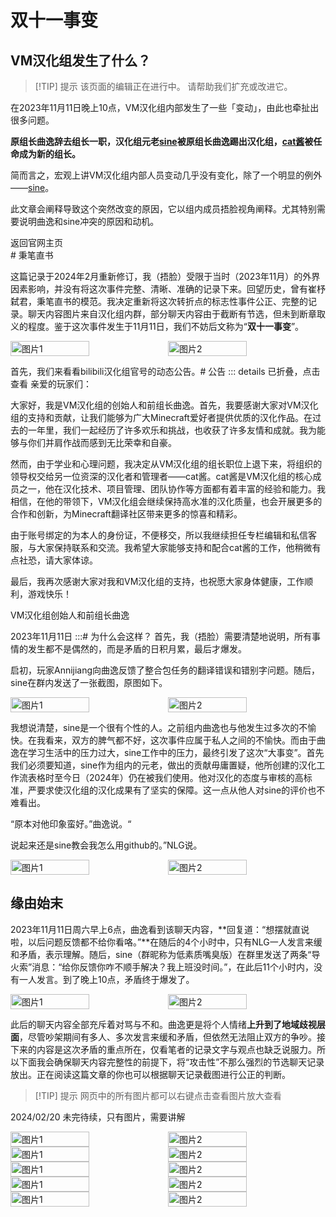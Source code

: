 # 双十一事变
## VM汉化组发生了什么？

> [!TIP] 提示
> 该页面的编辑正在进行中。
请帮助我们扩充或改进它。

在2023年11月11日晚上10点，VM汉化组内部发生了一些「变动」，由此也牵扯出很多问题。

**原组长曲逸辞去组长一职，汉化组元老[sine](https://b23.tv/ODaNDYF)被原组长曲逸踢出汉化组，[cat酱](https://b23.tv/WsZQ6ln)被任命成为新的组长。**

简而言之，宏观上讲VM汉化组内部人员变动几乎没有变化，除了一个明显的例外——[sine](https://b23.tv/ODaNDYF)。


此文章会阐释导致这个突然改变的原因，它以组内成员捂脸视角阐释。尤其特别需要说明曲逸和sine冲突的原因和动机。

<div style="display: flex;">
  <ButtonComponent link="/">返回官网主页</ButtonComponent>
</div># 秉笔直书

这篇记录于2024年2月重新修订，我（捂脸）受限于当时（2023年11月）的外界因素影响，并没有将这次事件完整、清晰、准确的记录下来。回望历史，曾有崔杼弑君，秉笔直书的模范。我决定重新将这次转折点的标志性事件公正、完整的记录。聊天内容图片来自汉化组内群，部分聊天内容由于截断有节选，但未到断章取义的程度。鉴于这次事件发生于11月11日，我们不妨后文称为“**双十一事变**”。

<div style="display: flex">
  <img src="https://s11.ax1x.com/2024/02/19/pFY8n0A.jpg" style="width:50%" alt="图片1">
  <img src="https://s11.ax1x.com/2024/02/19/pFY8QtP.jpg" style="width:50%" alt="图片2">
</div>

首先，我们来看看bilibili汉化组官号的动态公告。# 公告
::: details 已折叠，点击查看
亲爱的玩家们：

大家好，我是VM汉化组的创始人和前组长曲逸。首先，我要感谢大家对VM汉化组的支持和贡献，让我们能够为广大Minecraft爱好者提供优质的汉化作品。在过去的一年里，我们一起经历了许多欢乐和挑战，也收获了许多友情和成就。我为能够与你们并肩作战而感到无比荣幸和自豪。

然而，由于学业和心理问题，我决定从VM汉化组的组长职位上退下来，将组织的领导权交给另一位资深的汉化者和管理者——cat酱。cat酱是VM汉化组的核心成员之一，他在汉化技术、项目管理、团队协作等方面都有着丰富的经验和能力。我相信，在他的带领下，VM汉化组会继续保持高水准的汉化质量，也会开展更多的合作和创新，为Minecraft翻译社区带来更多的惊喜和精彩。

由于账号绑定的为本人的身份证，不便移交，所以我继续担任专栏编辑和私信客服，与大家保持联系和交流。我希望大家能够支持和配合cat酱的工作，他稍微有点社恐，请大家体谅。

最后，我再次感谢大家对我和VM汉化组的支持，也祝愿大家身体健康，工作顺利，游戏快乐！

VM汉化组创始人和前组长曲逸

2023年11月11日
:::# 为什么会这样？
首先，我（捂脸）需要清楚地说明，所有事情的发生都不是偶然的，而是矛盾的日积月累，最后才爆发。

启初，玩家Annijiang向曲逸反馈了整合包任务的翻译错误和错别字问题。随后，sine在群内发送了一张截图，原图如下。

<div style="display: flex">
  <img src="https://z1.ax1x.com/2023/11/11/piGZS5F.jpg" style="width:50%" alt="图片1">
  <img src="https://z1.ax1x.com/2023/11/11/piGVncn.jpg" style="width:50%" alt="图片2">
</div>

我想说清楚，sine是一个很有个性的人。之前组内曲逸也与他发生过多次的不愉快。在我看来，双方的脾气都不好，这次事件应属于私人之间的不愉快。而由于曲逸在学习生活中的压力过大，sine工作中的压力，最终引发了这次“大事变”。首先我们必须要知道，sine作为组内的元老，做出的贡献毋庸置疑，他所创建的汉化工作流表格时至今日（2024年）仍在被我们使用。他对汉化的态度与审核的高标准，严要求使汉化组的汉化成果有了坚实的保障。这一点从他人对sine的评价也不难看出。


“原本对他印象蛮好。”曲逸说。“

说起来还是sine教会我怎么用github的。”NLG说。

<div style="display: flex">
  <img src="https://s11.ax1x.com/2024/02/19/pFYGANq.jpg" style="width:50%" alt="图片1">
  <img src="https://s11.ax1x.com/2024/02/19/pFYGSgS.jpg" style="width:50%" alt="图片2">
</div>

## 缘由始末

2023年11月11日周六早上6点，曲逸看到该聊天内容，**回复道：“想摆就直说啦，以后问题反馈都不给你看咯。”**在随后的4个小时中，只有NLG一人发言来缓和矛盾，表示理解。随后，sine（群昵称为低素质嘴臭版）在群里发送了两条“导火索”消息：“给你反馈你咋不顺手解决？我上班没时间。”，在此后11个小时内，没有一人发言。到了晚上10点，矛盾终于爆发了。

<div style="display: flex">
  <img src="https://z1.ax1x.com/2023/11/12/piGQaTI.jpg" style="width:50%" alt="图片1">
  <img src="https://z1.ax1x.com/2023/11/12/piGQU0A.jpg" style="width:50%" alt="图片2">
</div>

此后的聊天内容全部充斥着对骂与不和。曲逸更是将个人情绪**上升到了地域歧视层面**，尽管吵架期间有多人、多次发言来缓和矛盾，但依然无法阻止双方的争吵。接下来的内容是这次矛盾的重点所在，仅看笔者的记录文字与观点也缺乏说服力。所以下面我会确保聊天内容完整性的前提下，将“攻击性”不那么强烈的节选聊天记录放出。正在阅读这篇文章的你也可以根据聊天记录截图进行公正的判断。

> [!TIP] 提示
> 网页中的所有图片都可以右键点击查看图片放大查看

2024/02/20 未完待续，只有图片，需要讲解

<div style="display: flex">
  <img src="https://s11.ax1x.com/2024/02/20/pFtpwCV.jpg" style="width:50%" alt="图片1">
  <img src="https://s11.ax1x.com/2024/02/20/pFtpBgU.jpg" style="width:50%" alt="图片2">
</div>

<div style="display: flex">
  <img src="https://s11.ax1x.com/2024/02/20/pFtpDvF.jpg" style="width:50%" alt="图片1">
  <img src="https://s11.ax1x.com/2024/02/20/pFtp6b9.jpg" style="width:50%" alt="图片2">
</div>

<div style="display: flex">
  <img src="https://s11.ax1x.com/2024/02/20/pFtCd6U.jpg" style="width:50%" alt="图片1">
  <img src="https://s11.ax1x.com/2024/02/20/pFtCD0J.jpg" style="width:50%" alt="图片2">
</div>

<div style="display: flex">
  <img src="https://s11.ax1x.com/2024/02/20/pFtC2p6.jpg" style="width:50%" alt="图片1">
  <img src="https://s11.ax1x.com/2024/02/20/pFtCR1K.jpg" style="width:50%" alt="图片2">
</div>

<div style="display: flex">
  <img src="https://s11.ax1x.com/2024/02/21/pFtufjs.jpg" style="width:50%" alt="图片1">
  <img src="https://s11.ax1x.com/2024/02/21/pFtu4un.jpg" style="width:50%" alt="图片2">
</div>